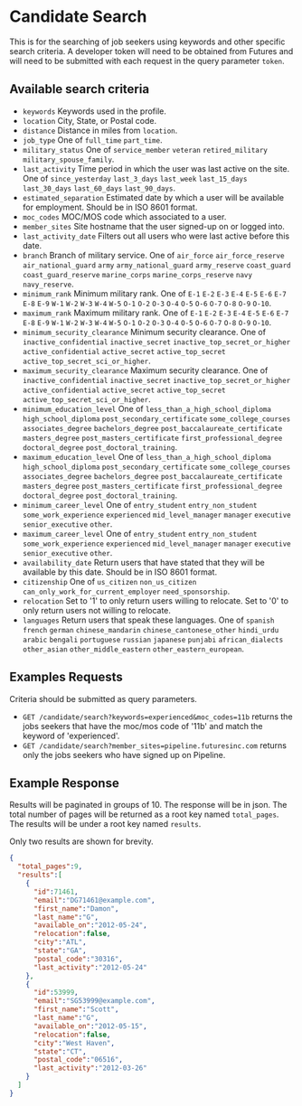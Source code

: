 # Candidate Search

This is for the searching of job seekers using keywords and other specific search criteria. A developer token will need to be obtained from Futures and will need to be submitted with each request in the query parameter `token`.


## Available search criteria

* `keywords` Keywords used in the profile.
* `location` City, State, or Postal code.
* `distance` Distance in miles from `location`.
* `job_type` One of `full_time` `part_time`.
* `military_status` One of `service_member` `veteran` `retired_military` `military_spouse_family`.
* `last_activity` Time period in which the user was last active on the site. One of `since_yesterday` `last_3_days` `last_week` `last_15_days` `last_30_days` `last_60_days` `last_90_days`.
* `estimated_separation` Estimated date by which a user will be available for employment. Should be in ISO 8601 format.
* `moc_codes` MOC/MOS code which associated to a user.
* `member_sites` Site hostname that the user signed-up on or logged into.
* `last_activity_date` Filters out all users who were last active before this date.
* `branch` Branch of military service. One of `air_force` `air_force_reserve` `air_national_guard` `army` `army_national_guard` `army_reserve` `coast_guard` `coast_guard_reserve` `marine_corps` `marine_corps_reserve` `navy` `navy_reserve`.
* `minimum_rank` Minimum military rank. One of `E-1` `E-2` `E-3` `E-4` `E-5` `E-6` `E-7` `E-8` `E-9` `W-1` `W-2` `W-3` `W-4` `W-5` `O-1` `O-2` `O-3` `O-4` `O-5` `O-6` `O-7` `O-8` `O-9` `O-10`.
* `maximum_rank` Maximum military rank. One of `E-1` `E-2` `E-3` `E-4` `E-5` `E-6` `E-7` `E-8` `E-9` `W-1` `W-2` `W-3` `W-4` `W-5` `O-1` `O-2` `O-3` `O-4` `O-5` `O-6` `O-7` `O-8` `O-9` `O-10`.
* `minimum_security_clearance` Minimum security clearance. One of `inactive_confidential` `inactive_secret` `inactive_top_secret_or_higher` `active_confidential` `active_secret` `active_top_secret` `active_top_secret_sci_or_higher`.
* `maximum_security_clearance` Maximum security clearance. One of `inactive_confidential` `inactive_secret` `inactive_top_secret_or_higher` `active_confidential` `active_secret` `active_top_secret` `active_top_secret_sci_or_higher`.
* `minimum_education_level` One of `less_than_a_high_school_diploma` `high_school_diploma` `post_secondary_certificate` `some_college_courses` `associates_degree` `bachelors_degree` `post_baccalaureate_certificate` `masters_degree` `post_masters_certificate` `first_professional_degree` `doctoral_degree` `post_doctoral_training`.
* `maximum_education_level` One of `less_than_a_high_school_diploma` `high_school_diploma` `post_secondary_certificate` `some_college_courses` `associates_degree` `bachelors_degree` `post_baccalaureate_certificate` `masters_degree` `post_masters_certificate` `first_professional_degree` `doctoral_degree` `post_doctoral_training`.
* `minimum_career_level` One of `entry_student` `entry_non_student` `some_work_experience` `experienced` `mid_level_manager` `manager` `executive` `senior_executive` `other`.
* `maximum_career_level` One of `entry_student` `entry_non_student` `some_work_experience` `experienced` `mid_level_manager` `manager` `executive` `senior_executive` `other`.
* `availability_date` Return users that have stated that they will be available by this date. Should be in ISO 8601 format.
* `citizenship` One of `us_citizen` `non_us_citizen` `can_only_work_for_current_employer` `need_sponsorship`.
* `relocation` Set to '1' to only return users willing to relocate. Set to '0' to only return users not willing to relocate.
* `languages` Return users that speak these languages. One of `spanish` `french` `german` `chinese_mandarin` `chinese_cantonese_other` `hindi_urdu` `arabic` `bengali` `portuguese` `russian` `japanese` `punjabi` `african_dialects` `other_asian` `other_middle_eastern` `other_eastern_european`.

## Examples Requests

Criteria should be submitted as query parameters.

* `GET /candidate/search?keywords=experienced&moc_codes=11b` returns the jobs seekers that have the moc/mos code of '11b' and match the keyword of 'experienced'.
* `GET /candidate/search?member_sites=pipeline.futuresinc.com` returns only the jobs seekers who have signed up on Pipeline.

## Example Response

Results will be paginated in groups of 10. The response will be in json. The total number of pages will be returned as a root key named `total_pages`. The results will be under a root key named `results`.

Only two results are shown for brevity.

```json
{
  "total_pages":9,
  "results":[
    {
      "id":71461,
      "email":"DG71461@example.com",
      "first_name":"Damon",
      "last_name":"G",
      "available_on":"2012-05-24",
      "relocation":false,
      "city":"ATL",
      "state":"GA",
      "postal_code":"30316",
      "last_activity":"2012-05-24"
    },
    {
      "id":53999,
      "email":"SG53999@example.com",
      "first_name":"Scott",
      "last_name":"G",
      "available_on":"2012-05-15",
      "relocation":false,
      "city":"West Haven",
      "state":"CT",
      "postal_code":"06516",
      "last_activity":"2012-03-26"
    }
  ]
}
```
